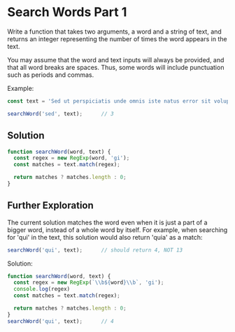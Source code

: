 # Search Words Part 1
Write a function that takes two arguments, a word and a string of text, and returns an integer representing the number of times the word appears in the text.

You may assume that the word and text inputs will always be provided, and that all word breaks are spaces. Thus, some words will include punctuation such as periods and commas.

Example:
```js
const text = 'Sed ut perspiciatis unde omnis iste natus error sit voluptatem accusantium doloremque laudantium, totam rem aperiam, eaque ipsa quae ab illo inventore veritatis et quasi architecto beatae vitae dicta sunt explicabo. Nemo enim ipsam voluptatem quia voluptas sit aspernatur aut odit aut fugit, sed quia consequuntur magni dolores eos qui ratione voluptatem sequi nesciunt. Neque porro quisquam est, qui dolorem ipsum quia dolor sit amet, consectetur, adipisci velit, sed quia non numquam eius modi tempora incidunt ut labore et dolore magnam aliquam quaerat voluptatem. Ut enim ad minima veniam, quis nostrum exercitationem ullam corporis suscipit laboriosam, nisi ut aliquid ex ea commodi consequatur? Quis autem vel eum iure reprehenderit qui in ea voluptate velit esse quam nihil molestiae consequatur, vel illum qui dolorem eum fugiat quo voluptas nulla pariatur?';

searchWord('sed', text);      // 3
```

## Solution
```js
function searchWord(word, text) {
  const regex = new RegExp(word, 'gi');
  const matches = text.match(regex);

  return matches ? matches.length : 0;
}
```

## Further Exploration
The current solution matches the word even when it is just a part of a bigger word, instead of a whole word by itself. For example, when searching for 'qui' in the text, this solution would also return 'quia' as a match:
```js
searchWord('qui', text);      // should return 4, NOT 13
```

Solution:
```js
function searchWord(word, text) {
  const regex = new RegExp(`\\b${word}\\b`, 'gi');
  console.log(regex)
  const matches = text.match(regex);

  return matches ? matches.length : 0;
}
searchWord('qui', text);      // 4
```